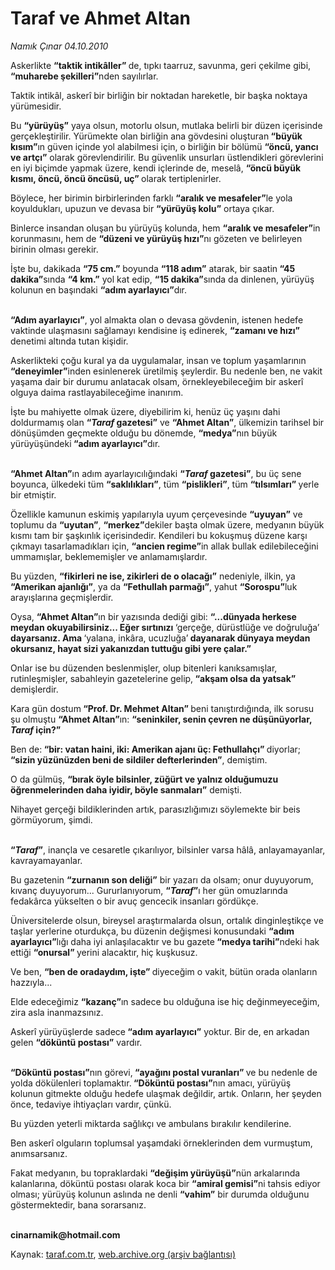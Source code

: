 # Taraf ve Ahmet Altan

*Namık Çınar 04.10.2010*

<div class="yazi"><p>Askerlikte <b>“taktik intikâller” </b>de, tıpkı taarruz, savunma, geri çekilme gibi, <b>“muharebe şekilleri”</b>nden sayılırlar.</p>
<p>Taktik intikâl, askerî bir birliğin bir noktadan hareketle, bir başka noktaya yürümesidir. </p>
<p>Bu <b>“yürüyüş”</b> yaya olsun, motorlu olsun, mutlaka belirli bir düzen içerisinde gerçekleştirilir. Yürümekte olan birliğin ana gövdesini oluşturan<b> “büyük kısım”</b>ın güven içinde yol alabilmesi için, o birliğin bir bölümü <b>“öncü, yancı ve artçı”</b> olarak görevlendirilir. Bu güvenlik unsurları üstlendikleri görevlerini en iyi biçimde yapmak üzere, kendi içlerinde de, meselâ, <b>“öncü büyük kısmı, öncü, öncü öncüsü, uç” </b>olarak tertiplenirler. </p>
<p>Böylece, her birimin birbirlerinden farklı <b>“aralık ve mesafeler”</b>le yola koyuldukları, upuzun ve devasa bir <b>“yürüyüş kolu”</b> ortaya çıkar.</p>
<p>Binlerce insandan oluşan bu yürüyüş kolunda, hem <b>“aralık ve mesafeler”</b>in korunmasını, hem de <b>“düzeni ve yürüyüş hızı”</b>nı gözeten ve belirleyen birinin olması gerekir.</p>
<p>İşte bu, dakikada <b>“75 cm.”</b> boyunda <b>“118 adım”</b> atarak, bir saatin<b> “45 dakika”</b>sında <b>“4 km.”</b> yol kat edip, <b>“15 dakika”</b>sında da dinlenen, yürüyüş kolunun en başındaki <b>“adım ayarlayıcı”</b>dır.</p>
<p><b><br/>“Adım ayarlayıcı”</b>, yol almakta olan o devasa gövdenin, istenen hedefe vaktinde ulaşmasını sağlamayı kendisine iş edinerek, <b>“zamanı ve hızı”</b> denetimi altında tutan kişidir. </p>
<p>Askerlikteki çoğu kural ya da uygulamalar, insan ve toplum yaşamlarının <b>“deneyimler”</b>inden esinlenerek üretilmiş şeylerdir. Bu nedenle ben, ne vakit yaşama dair bir durumu anlatacak olsam, örnekleyebileceğim bir askerî olguya daima rastlayabileceğime inanırım.</p>
<p>İşte bu mahiyette olmak üzere, diyebilirim ki, henüz üç yaşını dahi doldurmamış olan <b>“<i>Taraf</i> gazetesi”</b> ve <b>“Ahmet Altan”</b>, ülkemizin tarihsel bir dönüşümden geçmekte olduğu bu dönemde, <b>“medya”</b>nın büyük yürüyüşündeki<b> “adım ayarlayıcı”</b>dır.</p>
<p><b><br/>“Ahmet Altan”</b>ın adım ayarlayıcılığındaki <b>“<i>Taraf</i> gazetesi”</b>, bu üç sene boyunca, ülkedeki tüm <b>“saklılıkları”</b>, tüm <b>“pislikleri”</b>, tüm <b>“tılsımları” </b>yerle bir etmiştir. </p>
<p>Özellikle kamunun eskimiş yapılarıyla uyum çerçevesinde <b>“uyuyan”</b> ve toplumu da <b>“uyutan”</b>, <b>“merkez”</b>dekiler başta olmak üzere, medyanın büyük kısmı tam bir şaşkınlık içerisindedir. Kendileri bu kokuşmuş düzene karşı çıkmayı tasarlamadıkları için, <b>“ancien regime”</b>in allak bullak edilebileceğini ummamışlar, beklememişler ve anlamamışlardır.</p>
<p>Bu yüzden, <b>“fikirleri ne ise, zikirleri de o olacağı”</b> nedeniyle, ilkin, ya <b>“Amerikan ajanlığı”</b>, ya da <b>“Fethullah parmağı”</b>, yahut <b>“Sorospu”</b>luk arayışlarına geçmişlerdir.</p>
<p>Oysa, <b>“Ahmet Altan”</b>ın bir yazısında dediği gibi: <b>“...dünyada herkese meydan okuyabilirsiniz... Eğer sırtınızı </b>‘gerçeğe, dürüstlüğe ve doğruluğa’<b> dayarsanız. Ama </b>‘yalana, inkâra, ucuzluğa’<b> dayanarak dünyaya meydan okursanız, hayat sizi yakanızdan tuttuğu gibi yere çalar.”</b></p>
<p>Onlar ise bu düzenden beslenmişler, olup bitenleri kanıksamışlar, rutinleşmişler, sabahleyin gazetelerine gelip,<b> “akşam olsa da yatsak”</b> demişlerdir. </p>
<p>Kara gün dostum<b> “Prof. Dr. Mehmet Altan” </b>beni tanıştırdığında, ilk sorusu şu olmuştu <b>“Ahmet Altan”</b>ın: <b>“seninkiler, senin çevren ne düşünüyorlar, <i>Taraf</i> için?”</b></p>
<p>Ben de:<b> “bir: vatan haini, iki: Amerikan ajanı üç: Fethullahçı” </b>diyorlar;<b> “sizin yüzünüzden beni de sildiler defterlerinden”</b>, demiştim. </p>
<p>O da gülmüş, <b>“bırak öyle bilsinler, züğürt ve yalnız olduğumuzu öğrenmelerinden daha iyidir, böyle sanmaları”</b> demişti. </p>
<p>Nihayet gerçeği bildiklerinden artık, parasızlığımızı söylemekte bir beis görmüyorum, şimdi. </p>
<p><b><br/>“<i>Taraf</i>”</b>, inançla ve cesaretle çıkarılıyor, bilsinler varsa hâlâ, anlayamayanlar, kavrayamayanlar.</p>
<p>Bu gazetenin <b>“zurnanın son deliği”</b> bir yazarı da olsam; onur duyuyorum, kıvanç duyuyorum... Gururlanıyorum, <b>“<i>Taraf</i>”</b>ı her gün omuzlarında fedakârca yükselten o bir avuç gencecik insanları gördükçe.</p>
<p>Üniversitelerde olsun, bireysel araştırmalarda olsun, ortalık dinginleştikçe ve taşlar yerlerine oturdukça, bu düzenin değişmesi konusundaki <b>“adım ayarlayıcı”</b>lığı daha iyi anlaşılacaktır ve bu gazete<b> “medya tarihi”</b>ndeki hak ettiği <b>“onursal” </b>yerini alacaktır, hiç kuşkusuz.</p>
<p>Ve ben, <b>“ben de oradaydım, işte” </b>diyeceğim o vakit, bütün orada olanların hazzıyla...</p>
<p>Elde edeceğimiz <b>“kazanç”</b>ın sadece bu olduğuna ise hiç değinmeyeceğim, zira asla inanmazsınız. </p>
<p>Askerî yürüyüşlerde sadece<b> “adım ayarlayıcı”</b> yoktur. Bir de, en arkadan gelen <b>“döküntü postası”</b> vardır. </p>
<p><b><br/>“Döküntü postası”</b>nın görevi,<b> “ayağını postal vuranları” </b>ve bu nedenle de yolda dökülenleri toplamaktır.<b> “Döküntü postası”</b>nın amacı, yürüyüş kolunun gitmekte olduğu hedefe ulaşmak değildir, artık. Onların, her şeyden önce, tedaviye ihtiyaçları vardır, çünkü.</p>
<p>Bu yüzden yeterli miktarda sağlıkçı ve ambulans bırakılır kendilerine.</p>
<p>Ben askerî olguların toplumsal yaşamdaki örneklerinden dem vurmuştum, anımsarsanız.</p>
<p>Fakat medyanın, bu topraklardaki <b>“değişim yürüyüşü”</b>nün arkalarında kalanlarına, döküntü postası olarak koca bir <b>“amiral gemisi”</b>ni tahsis ediyor olması; yürüyüş kolunun aslında ne denli <b>“vahim”</b> bir durumda olduğunu göstermektedir, bana sorarsanız.</p>
<p><b><br/>cinarnamik@hotmail.com</b></p>
</div>

Kaynak: [taraf.com.tr](http://www.taraf.com.tr:80/namik-cinar/makale-taraf-ve-ahmet-altan.htm), [web.archive.org (arşiv bağlantısı)](http://web.archive.org/web/20101005235645/http://www.taraf.com.tr:80/namik-cinar/makale-taraf-ve-ahmet-altan.htm)
